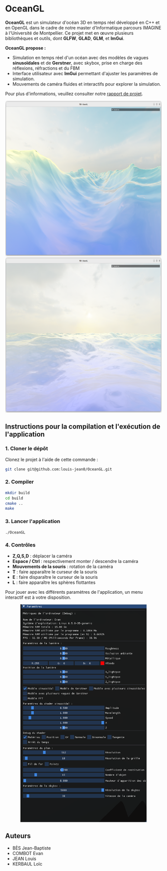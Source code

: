 # OceanGL

**OceanGL** est un simulateur d'océan 3D en temps réel développé en C++ et en OpenGL dans le cadre de notre master d'Informatique parcours IMAGINE à l'Université de Montpellier. Ce projet met en œuvre plusieurs bibliothèques et outils, dont **GLFW**, **GLAD**, **GLM**, et **ImGui**. 

**OceanGL propose :**

- Simulation en temps réel d'un océan avec des modèles de vagues **sinusoïdales** et de **Gerstner**, avec skybox, prise en charge des réflexions, réfractions et du FBM
- Interface utilisateur avec **ImGui** permettant d'ajuster les paramètres de simulation.
- Mouvements de caméra fluides et interactifs pour explorer la simulation.

Pour plus d'informations, veuillez consulter notre [rapport de projet](Compte_rendu_TER_OceanGL.pdf).

<div align="center">
    <img src="screens/sumgerstner_final.png" height="500" width="1000"/>
</div>

<div align="center">
    <img src="screens/sumsine_final.png" height="500" width="1000"/>
</div>

## Instructions pour la compilation et l'exécution de l'application

### 1. Cloner le dépôt

Clonez le projet à l'aide de cette commande :

```bash
git clone git@github.com:louis-jean0/OceanGL.git
```

### 2. Compiler

```bash
mkdir build
cd build
cmake ..
make
```

### 3. Lancer l'application

```bash
./OceanGL
```

### 4. Contrôles

- **Z,Q,S,D** : déplacer la caméra
- **Espace / Ctrl** : respectivement monter / descendre la caméra
- **Mouvements de la souris** : rotation de la caméra
- **T** : faire apparaître le curseur de la souris
- **E** : faire disparaître le curseur de la souris
- **L** : faire apparaître les sphères flottantes

Pour jouer avec les différents paramètres de l'application, un menu interactif est à votre disposition.

<div align="center">
    <img src="screens/ImGui.png" height="700"/>
</div>

## Auteurs

- BÈS Jean-Baptiste
- COMBOT Evan
- JEAN Louis
- KERBAUL Loïc

